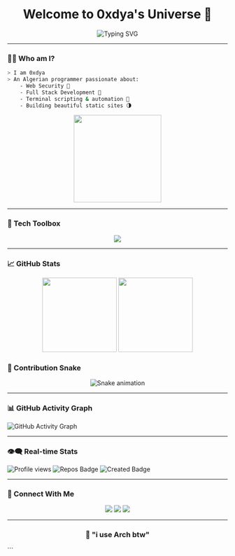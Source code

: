 
<h1 align="center">Welcome to 0xdya's Universe 🌌</h1>
<p align="center">
  <img src="https://readme-typing-svg.demolab.com?font=Fira+Code&size=24&pause=1000&center=true&vCenter=true&width=435&lines=Cybersecurity+Researcher;Frontend+Craftsman;Backend+Engineer;Open+Source+Contributor;Termux+Wizard;Full+Stack+In+Progress" alt="Typing SVG" />
</p>

---

### 🧙‍♂️ Who am I?

```bash
> I am 0xdya
> An Algerian programmer passionate about:
    - Web Security 🔐
    - Full Stack Development 🧬
    - Terminal scripting & automation 🧾
    - Building beautiful static sites 🌗
````

<p align="center">
  <img src="https://github.com/0xdya/0xdya/assets/your_custom_profile_image.gif" width="200px"/>
</p>

---

### 🧰 Tech Toolbox

<p align="center">
  <img src="https://skillicons.dev/icons?i=html,css,js,tailwind,react,nodejs,express,mongodb,python,git,github,linux,bash&theme=dark" />
</p>

---

### 📈 GitHub Stats

<div align="center">
  <img src="https://github-readme-stats.vercel.app/api?username=0xdya&show_icons=true&theme=github_dark&count_private=true&hide_title=true" height="170" />
  <img src="https://github-readme-stats.vercel.app/api/top-langs/?username=0xdya&layout=compact&theme=github_dark" height="170" />
</div>

### 🐍 Contribution Snake
<p align="center">
  <picture>
    <source media="(prefers-color-scheme: dark)" srcset="https://github.com/0xdya/0xdya/blob/output/github-snake-dark.svg" />
    <source media="(prefers-color-scheme: light)" srcset="https://github.com/0xdya/0xdya/blob/output/github-snake.svg" />
    <img alt="Snake animation" src="https://github.com/0xdya/0xdya/blob/output/github-snake.svg" />
  </picture>
</p>


---

### 📊 GitHub Activity Graph

![GitHub Activity Graph](https://github-readme-activity-graph.vercel.app/graph?username=0xdya\&bg_color=0d1117\&color=58a6ff\&line=2d96ff\&point=ffffff\&area=true\&hide_border=true)

---

### 👁️‍🗨️ Real-time Stats

![Profile views](https://komarev.com/ghpvc/?username=0xdya\&style=flat-square\&color=blueviolet)
![Repos Badge](https://badges.pufler.dev/repos/0xdya)
![Created Badge](https://badges.pufler.dev/created/0xdya/0xdya)

---

### 🔗 Connect With Me

<p align="center">
  <a href="https://0xdya.github.io"><img src="https://img.shields.io/badge/My%20Portfolio-0xdya.github.io-000000?style=for-the-badge&logo=github&logoColor=white" /></a>
  <a href="mailto:0xdya@protonmail.com"><img src="https://img.shields.io/badge/Email-0xdya@protonmail.com-8B89CC?style=for-the-badge&logo=protonmail" /></a>
  <a href="https://github.com/0xdya"><img src="https://img.shields.io/badge/GitHub-0xdya-181717?style=for-the-badge&logo=github" /></a>
</p>

---

<h3 align="center">💬 "i use Arch btw"</h3>
```
